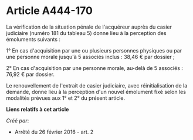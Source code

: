 # Article A444-170

La vérification de la situation pénale de l'acquéreur auprès du casier judiciaire (numéro 181 du tableau 5) donne lieu à la
perception des émoluments suivants : 

1° En cas d'acquisition par une ou plusieurs personnes physiques ou par une personne morale jusqu'à 5 associés inclus : 38,46
€ par dossier ; 

2° En cas d'acquisition par une personne morale, au-delà de 5 associés : 76,92 € par dossier. 

Le renouvellement de l'extrait de casier judiciaire, avec réinitialisation de la demande, donne lieu à la perception d'un
nouvel émolument fixé selon les modalités prévues aux 1° et 2° du présent article.

**Liens relatifs à cet article**

_Créé par_:

  - Arrêté du 26 février 2016 - art. 2
